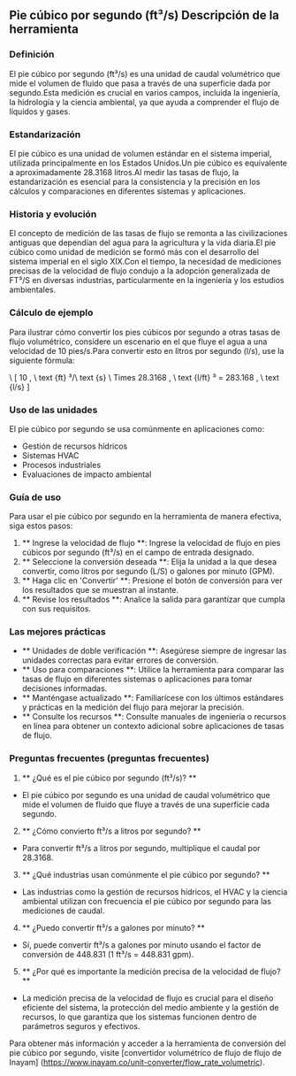 ## Pie cúbico por segundo (ft³/s) Descripción de la herramienta

### Definición
El pie cúbico por segundo (ft³/s) es una unidad de caudal volumétrico que mide el volumen de fluido que pasa a través de una superficie dada por segundo.Esta medición es crucial en varios campos, incluida la ingeniería, la hidrología y la ciencia ambiental, ya que ayuda a comprender el flujo de líquidos y gases.

### Estandarización
El pie cúbico es una unidad de volumen estándar en el sistema imperial, utilizada principalmente en los Estados Unidos.Un pie cúbico es equivalente a aproximadamente 28.3168 litros.Al medir las tasas de flujo, la estandarización es esencial para la consistencia y la precisión en los cálculos y comparaciones en diferentes sistemas y aplicaciones.

### Historia y evolución
El concepto de medición de las tasas de flujo se remonta a las civilizaciones antiguas que dependían del agua para la agricultura y la vida diaria.El pie cúbico como unidad de medición se formó más con el desarrollo del sistema imperial en el siglo XIX.Con el tiempo, la necesidad de mediciones precisas de la velocidad de flujo condujo a la adopción generalizada de FT³/S en diversas industrias, particularmente en la ingeniería y los estudios ambientales.

### Cálculo de ejemplo
Para ilustrar cómo convertir los pies cúbicos por segundo a otras tasas de flujo volumétrico, considere un escenario en el que fluye el agua a una velocidad de 10 pies/s.Para convertir esto en litros por segundo (l/s), use la siguiente fórmula:

\ [
10 \, \ text {ft} ³/\ text {s} \ Times 28.3168 \, \ text {l/ft} ³ = 283.168 \, \ text {l/s}
\]

### Uso de las unidades
El pie cúbico por segundo se usa comúnmente en aplicaciones como:
- Gestión de recursos hídricos
- Sistemas HVAC
- Procesos industriales
- Evaluaciones de impacto ambiental

### Guía de uso
Para usar el pie cúbico por segundo en la herramienta de manera efectiva, siga estos pasos:
1. ** Ingrese la velocidad de flujo **: Ingrese la velocidad de flujo en pies cúbicos por segundo (ft³/s) en el campo de entrada designado.
2. ** Seleccione la conversión deseada **: Elija la unidad a la que desea convertir, como litros por segundo (L/S) o galones por minuto (GPM).
3. ** Haga clic en 'Convertir' **: Presione el botón de conversión para ver los resultados que se muestran al instante.
4. ** Revise los resultados **: Analice la salida para garantizar que cumpla con sus requisitos.

### Las mejores prácticas
- ** Unidades de doble verificación **: Asegúrese siempre de ingresar las unidades correctas para evitar errores de conversión.
- ** Uso para comparaciones **: Utilice la herramienta para comparar las tasas de flujo en diferentes sistemas o aplicaciones para tomar decisiones informadas.
- ** Manténgase actualizado **: Familiarícese con los últimos estándares y prácticas en la medición del flujo para mejorar la precisión.
- ** Consulte los recursos **: Consulte manuales de ingeniería o recursos en línea para obtener un contexto adicional sobre aplicaciones de tasas de flujo.

### Preguntas frecuentes (preguntas frecuentes)

1. ** ¿Qué es el pie cúbico por segundo (ft³/s)? **
- El pie cúbico por segundo es una unidad de caudal volumétrico que mide el volumen de fluido que fluye a través de una superficie cada segundo.

2. ** ¿Cómo convierto ft³/s a litros por segundo? **
- Para convertir ft³/s a litros por segundo, multiplique el caudal por 28.3168.

3. ** ¿Qué industrias usan comúnmente el pie cúbico por segundo? **
- Las industrias como la gestión de recursos hídricos, el HVAC y la ciencia ambiental utilizan con frecuencia el pie cúbico por segundo para las mediciones de caudal.

4. ** ¿Puedo convertir ft³/s a galones por minuto? **
- Sí, puede convertir ft³/s a galones por minuto usando el factor de conversión de 448.831 (1 ft³/s = 448.831 gpm).

5. ** ¿Por qué es importante la medición precisa de la velocidad de flujo? **
- La medición precisa de la velocidad de flujo es crucial para el diseño eficiente del sistema, la protección del medio ambiente y la gestión de recursos, lo que garantiza que los sistemas funcionen dentro de parámetros seguros y efectivos.

Para obtener más información y acceder a la herramienta de conversión del pie cúbico por segundo, visite [convertidor volumétrico de flujo de flujo de Inayam] (https://www.inayam.co/unit-converter/flow_rate_volumetric).
